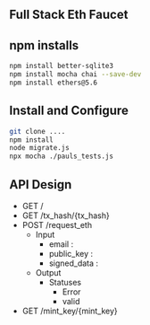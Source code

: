 ## Full Stack Eth Faucet


## npm installs

``` bash 
npm install better-sqlite3
npm install mocha chai --save-dev
npm install ethers@5.6
```

## Install and Configure

``` bash
git clone ....
npm install
node migrate.js
npx mocha ./pauls_tests.js
```

## API Design

* GET /
* GET /tx_hash/{tx_hash}
* POST /request_eth
    * Input
        * email : 
        * public_key :
        * signed_data :
    * Output
        * Statuses
            * Error
            * valid
* GET /mint_key/{mint_key}
